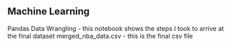 ## Machine Learning
Pandas Data Wrangling - this notebook shows the steps I took to arrive at the final dataset
merged_nba_data.csv - this is the final csv file
